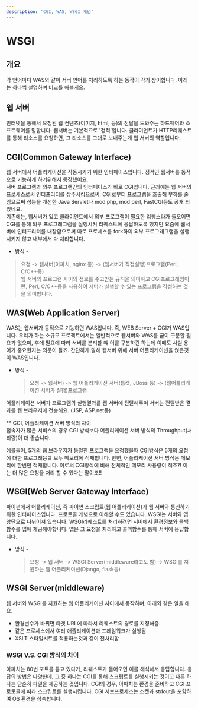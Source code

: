 ```yaml
---
description: 'CGI, WAS, WSGI 개념'
---
```


# WSGI

## 개요

각 언어마다 WAS와 같이 서버 언어를 처리하도록 하는 동작이 각기 상이합니다. 아래는 하나씩 설명하며 비교를 해볼게요.

## 웹 서버

인터넷을 통해서 요청된 웹 컨텐츠\(이미지, html, 등\)의 전달을 도와주는 하드웨어와 소프트웨어를 말합니다. 웹서버는 기본적으로 '정적'입니다. 클라이언트가 HTTP리퀘스트를 통해 리소스를 요청하면, 그 리소스를 그대로 보내주는게 웹 서버의 역할입니다.

## CGI\(Common Gateway Interface\)

웹 서버에서 어플리케이션을 작동시키기 위한 인터페이스입니다. 정적인 웹서버를 동적으로 기능하게 하기위해서 등장했어요.  
서버 프로그램과 외부 프로그램간의 인터페이스가 바로 CGI입니다. 근래에는 웹 서버의 프로세스로써 인터프리터를 상주시킴으로써, CGI로부터 프로그램을 호출해 부하를 줄임으로써 성능을 개선한 Java Servlet나 mod php, mod perl, FastCGI등도 공개 되었네요.  
기존에는, 웹서버가 있고 클라이언트에서 외부 프로그램이 필요한 리퀘스타가 들오어면 CGI를 통해 외부 프로그래그램을 실행시켜 리퀘스트에 응답하도록 했지만 요즘에 웹서버에 인터프리터를 내장함으로써 따로 프로세스를 fork하여 외부 프로그래그램을 실행시키지 않고 내부에서 다 처리합니다.

* 방식 - 

> 요청 -&gt; 웹서버\(아파치, nginx 등\) -&gt; \(웹서버가 직접실행\)프로그램\(Perl, C/C++등\)  
> 웹 서버와 프로그램 사이의 정보를 주고받는 규칙을 의미하고 CGI프로그래밍이란, Perl, C/C++등을 사용하여 서버가 실행할 수 있는 프로그램을 작성하는 것을 의미합니다.

## WAS\(Web Application Server\)

WAS는 웹서버가 동적으로 기능하면 WAS입니다. 즉, WEB Server + CGI가 WAS입니다. 우리가 하는 소규모 프로젝트에서는 일반적으로 웹서버와 WAS를 굳이 구분할 필요가 없으며, 후에 필요에 따라 서버를 분리할 떄 이를 구분하긴 하는데 이때도 사실 용어가 중요한지는 의문이 들죠. 간단하게 말해 웹서버 위에 서버 어플리케이션을 얹은것이 WAS입니다.

* 방식 -    

  > 요청 -&gt; 웹서버\) -&gt; 웹 어플리케이션 서버\(톰캣, JBoss 등\) -&gt; \(웹어플리케이션 서버가 실행\)프로그램

어플리케이션 서버가 프로그램의 실행결과를 웹 서버에 전달해주며 서버는 전달받은 결과를 웹 브라우저에 전송해요. \(JSP, ASP.net등\)

\*\* CGI, 어플리케이션 서버 방식의 차이  
접속자가 많은 서비스의 경우 CGI 방식보다 어플리케이션 서버 방식의 Throughput\(처리량\)이 더 좋습니다.

예를들어, 5개의 웹 브라우저가 동일한 프로그램을 요청했을때 CGI방식은 5개의 요청에 대한 프로그래믕ㄹ 모두 메모리에 적재합니다. 반면, 어플리케이션 서버 방식은 메모리에 한번만 적재합니다. 이로써 CGI방식에 비해 전체적인 메모리 사용량이 적죠?! 이는 더 많은 요청을 처리 할 수 있다는 말이조!!

## WSGI\(Web Server Gateway Interface\)

파이썬에서 어플리케이션, 즉 파이썬 스크립트\(웹 어플리케이션\)가 웹 서버와 통신하기 위한 인터페이스입니다. 프로토콜 개념으로 이해할 수도 있습니다. WSGI는 서버와 앱 양단으로 나뉘어져 있습니다. WSGI리퀘스트를 처리하려면 서버에서 환경정보와 콜백함수를 앱에 제공해야합니다. 앱은 그 요청을 처리하고 콜백함수를 통해 서버에 응답합니다.

* 방식 -    

  > 요청 -&gt; 웹 서버 -&gt; WSGI Server\(middleware라고도 함\) -&gt; WSGI를 지원하는 웹 어플리케이션\(Django, flask등\)

## WSGI Server\(middleware\)

웹 서버와 WSGI를 지원하는 웹 어플리케이션 사이에서 동작하며, 아래와 같은 일을 해요.

* 환경변수가 바뀌면 타겟 URL에 따라서 리퀘스트의 경로를 지정해줌.  
* 같은 프로세스에서 여러 애플리케이션과 프레임워크가 실행됨 
* XSLT 스타일시트를 적용하는것과 같이 전처리함     

### WSGI V.S. CGI 방식의 차이

아파치는 80번 포트를 듣고 있다가, 리퀘스트가 들어오면 이를 해석해서 응답합니다. 응답의 방법은 다양한데, 그 중 하나는 CGI를 통해 스크립트를 실행시키는 것이고 다른 하나는 단순히 파일을 제공하는 것입니다. CGI의 경우, 아파치는 환경을 준비하고 CGI 프로토콜에 따라 스크립트를 실행시킵니다. CGI 서브프로세스는 소켓과 stdout을 포함하여 OS 환경을 상속합니다.

